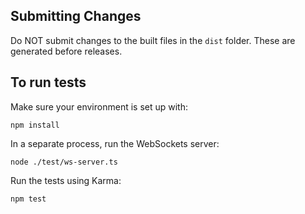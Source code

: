 Submitting Changes
------------------

Do NOT submit changes to the built files in the `dist` folder. These are generated before
releases.


To run tests
------------

Make sure your environment is set up with:

`npm install`

In a separate process, run the WebSockets server:

`node ./test/ws-server.ts`

Run the tests using Karma:

`npm test`
